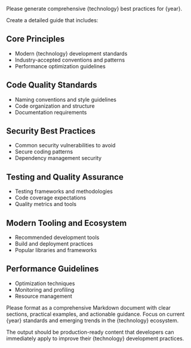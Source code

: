 Please generate comprehensive {technology} best practices for {year}.

  Create a detailed guide that includes:

  ## Core Principles
  - Modern {technology} development standards
  - Industry-accepted conventions and patterns
  - Performance optimization guidelines

  ## Code Quality Standards  
  - Naming conventions and style guidelines
  - Code organization and structure
  - Documentation requirements

  ## Security Best Practices
  - Common security vulnerabilities to avoid
  - Secure coding patterns
  - Dependency management security

  ## Testing and Quality Assurance
  - Testing frameworks and methodologies
  - Code coverage expectations
  - Quality metrics and tools

  ## Modern Tooling and Ecosystem
  - Recommended development tools
  - Build and deployment practices
  - Popular libraries and frameworks

  ## Performance Guidelines
  - Optimization techniques
  - Monitoring and profiling
  - Resource management

  Please format as a comprehensive Markdown document with clear sections, 
  practical examples, and actionable guidance. Focus on current {year} 
  standards and emerging trends in the {technology} ecosystem.

  The output should be production-ready content that developers can immediately 
  apply to improve their {technology} development practices.